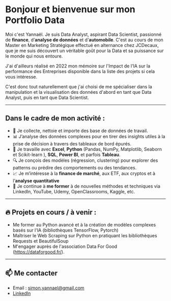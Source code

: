 # Bonjour et bienvenue sur mon Portfolio Data 

Moi c'est Yannaël. Je suis Data Analyst, aspirant Data Scientist, passionné de **finance**, d’**analyse de données** et d'**automobile**. C'est au cours de mon Master en Marketing Stratégique effectué en alternance chez JCDecaux, que je me suis découvert un véritable goût pour la Data et sa puissance sur le monde qui nous entoure.

J'ai d'ailleurs réalisé en 2022 mon mémoire sur l'Impact de l'IA sur la performance des Entreprises disponible dans la liste des projets si cela vous intéresse.

C'est donc tout naturellement que j'ai choisi de me spécialiser dans la manipulation et la visualisation des données d'abord en tant que Data Analyst, puis en tant que Data Scientist.

---

## Dans le cadre de mon activité :

- 🧠 Je collecte, nettoie et importe des base de données de travail.
- 📊 J’analyse des données complexes pour en tirer des insights utiles à la prise de décision à travers des tableaux de bord épurés.
- 🐍 Je travaille avec **Excel**, **Python** (Pandas, NumPy, Matplotlib, Seaborn et Scikit-learn ), **SQL**, **Power BI**, et parfois **Tableau**.
- 🔍 Je conçois des modèles (régression, clustering) pour explorer des patterns ou prédire des comportements ou des tendances.
- 📈 Je m’intéresse à la **finance de marché**, aux ETF, aux cryptos et à l’**analyse quantitative**
- 🌱 Je continue à **me former** à de nouvelles méthodes et techniques via LinkedIn, YouTube, Udemy, OpenClassrooms, Kaggle, etc.

---

## 🔥 Projets en cours / à venir :

- Me former au Python avancé et à la création de modèles complexes basés sur l'IA (bibliothèques TensorFlow, Pytorch)
- Maîtriser le Web Scraping sur Python en pratiquant les bibliothèques Requests et BeautifulSoup
- M'engager auprès de l'association Data For Good (https://dataforgood.fr/).

---

## 📫 Me contacter

- Email : simon.yannael@gmail.com
- [LinkedIn](https://www.linkedin.com/in/yannael-simon/)
